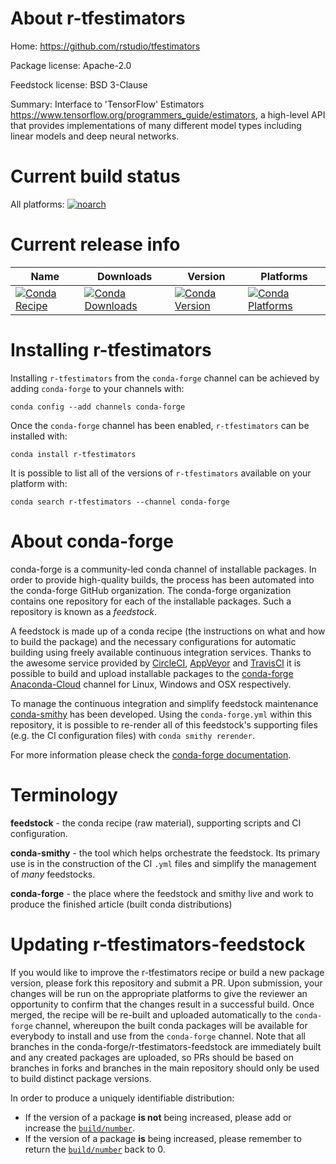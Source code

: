 About r-tfestimators
====================

Home: https://github.com/rstudio/tfestimators

Package license: Apache-2.0

Feedstock license: BSD 3-Clause

Summary: Interface to 'TensorFlow' Estimators  <https://www.tensorflow.org/programmers_guide/estimators>, a high-level  API that provides implementations of many different model types  including linear models and deep neural networks. 



Current build status
====================

All platforms:
[![noarch](https://img.shields.io/circleci/project/github/conda-forge/r-tfestimators-feedstock/master.svg?label=noarch)](https://circleci.com/gh/conda-forge/r-tfestimators-feedstock)

Current release info
====================

| Name | Downloads | Version | Platforms |
| --- | --- | --- | --- |
| [![Conda Recipe](https://img.shields.io/badge/recipe-r--tfestimators-green.svg)](https://anaconda.org/conda-forge/r-tfestimators) | [![Conda Downloads](https://img.shields.io/conda/dn/conda-forge/r-tfestimators.svg)](https://anaconda.org/conda-forge/r-tfestimators) | [![Conda Version](https://img.shields.io/conda/vn/conda-forge/r-tfestimators.svg)](https://anaconda.org/conda-forge/r-tfestimators) | [![Conda Platforms](https://img.shields.io/conda/pn/conda-forge/r-tfestimators.svg)](https://anaconda.org/conda-forge/r-tfestimators) |

Installing r-tfestimators
=========================

Installing `r-tfestimators` from the `conda-forge` channel can be achieved by adding `conda-forge` to your channels with:

```
conda config --add channels conda-forge
```

Once the `conda-forge` channel has been enabled, `r-tfestimators` can be installed with:

```
conda install r-tfestimators
```

It is possible to list all of the versions of `r-tfestimators` available on your platform with:

```
conda search r-tfestimators --channel conda-forge
```


About conda-forge
=================

conda-forge is a community-led conda channel of installable packages.
In order to provide high-quality builds, the process has been automated into the
conda-forge GitHub organization. The conda-forge organization contains one repository
for each of the installable packages. Such a repository is known as a *feedstock*.

A feedstock is made up of a conda recipe (the instructions on what and how to build
the package) and the necessary configurations for automatic building using freely
available continuous integration services. Thanks to the awesome service provided by
[CircleCI](https://circleci.com/), [AppVeyor](https://www.appveyor.com/)
and [TravisCI](https://travis-ci.org/) it is possible to build and upload installable
packages to the [conda-forge](https://anaconda.org/conda-forge)
[Anaconda-Cloud](https://anaconda.org/) channel for Linux, Windows and OSX respectively.

To manage the continuous integration and simplify feedstock maintenance
[conda-smithy](https://github.com/conda-forge/conda-smithy) has been developed.
Using the ``conda-forge.yml`` within this repository, it is possible to re-render all of
this feedstock's supporting files (e.g. the CI configuration files) with ``conda smithy rerender``.

For more information please check the [conda-forge documentation](https://conda-forge.org/docs/).

Terminology
===========

**feedstock** - the conda recipe (raw material), supporting scripts and CI configuration.

**conda-smithy** - the tool which helps orchestrate the feedstock.
                   Its primary use is in the construction of the CI ``.yml`` files
                   and simplify the management of *many* feedstocks.

**conda-forge** - the place where the feedstock and smithy live and work to
                  produce the finished article (built conda distributions)


Updating r-tfestimators-feedstock
=================================

If you would like to improve the r-tfestimators recipe or build a new
package version, please fork this repository and submit a PR. Upon submission,
your changes will be run on the appropriate platforms to give the reviewer an
opportunity to confirm that the changes result in a successful build. Once
merged, the recipe will be re-built and uploaded automatically to the
`conda-forge` channel, whereupon the built conda packages will be available for
everybody to install and use from the `conda-forge` channel.
Note that all branches in the conda-forge/r-tfestimators-feedstock are
immediately built and any created packages are uploaded, so PRs should be based
on branches in forks and branches in the main repository should only be used to
build distinct package versions.

In order to produce a uniquely identifiable distribution:
 * If the version of a package **is not** being increased, please add or increase
   the [``build/number``](https://conda.io/docs/user-guide/tasks/build-packages/define-metadata.html#build-number-and-string).
 * If the version of a package **is** being increased, please remember to return
   the [``build/number``](https://conda.io/docs/user-guide/tasks/build-packages/define-metadata.html#build-number-and-string)
   back to 0.
